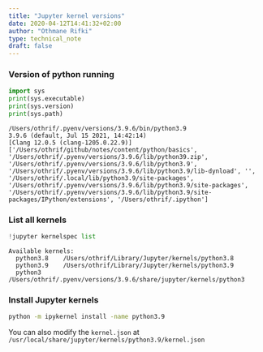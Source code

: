 ```yaml
---
title: "Jupyter kernel versions"
date: 2020-04-12T14:41:32+02:00
author: "Othmane Rifki"
type: technical_note
draft: false
---
```

### Version of python running


```python
import sys
print(sys.executable)
print(sys.version)
print(sys.path)
```

    /Users/othrif/.pyenv/versions/3.9.6/bin/python3.9
    3.9.6 (default, Jul 15 2021, 14:42:14) 
    [Clang 12.0.5 (clang-1205.0.22.9)]
    ['/Users/othrif/github/notes/content/python/basics', '/Users/othrif/.pyenv/versions/3.9.6/lib/python39.zip', '/Users/othrif/.pyenv/versions/3.9.6/lib/python3.9', '/Users/othrif/.pyenv/versions/3.9.6/lib/python3.9/lib-dynload', '', '/Users/othrif/.local/lib/python3.9/site-packages', '/Users/othrif/.pyenv/versions/3.9.6/lib/python3.9/site-packages', '/Users/othrif/.pyenv/versions/3.9.6/lib/python3.9/site-packages/IPython/extensions', '/Users/othrif/.ipython']


### List all kernels


```python
!jupyter kernelspec list
```

    Available kernels:
      python3.8    /Users/othrif/Library/Jupyter/kernels/python3.8
      python3.9    /Users/othrif/Library/Jupyter/kernels/python3.9
      python3      /Users/othrif/.pyenv/versions/3.9.6/share/jupyter/kernels/python3


### Install Jupyter kernels

``` bash 
python -m ipykernel install -name python3.9
```

You can also modify the `kernel.json` at `/usr/local/share/jupyter/kernels/python3.9/kernel.json` 

